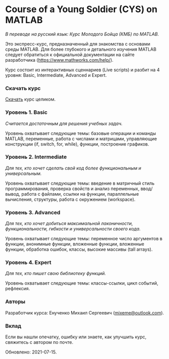 # Course of a Young Soldier (CYS) on MATLAB
_В переводе на русский язык: Курс Молодого Бойца (КМБ) по MATLAB._

Это экспресс-курс, предназначенный для знакомства с основами среды MATLAB. Для более глубокого и детального изучения MATLAB следует обратиться к официальной документации на сайте разработчика (https://www.mathworks.com/help/).

Курс состоит из интерактивных сценнариев (Live scripts) и разбит на 4 уровня: Basic, Intermediate, Advanced и Expert.

### Скачать курс
[Скачать](https://github.com/mixeme/CYS_MATLAB/raw/main/CYS_MATLAB%20v2021-07-14.zip) курс целиком.

### Уровень 1. Basic
_Считается достаточным для решения учебных задач._

Уровень охватывает следующие темы: базовые операции и команды MATLAB, переменные, работа с числами и матрицами, управляющие конструкции (if, switch, for, while), функции, построение графиков.

### Уровень 2. Intermediate
_Для тех, кто хочет сделать свой код более функциональным и универсальным._

Уровень охватывает следующие темы: введение в матричный стиль программирования, проверка свойств и анализ переменных, ввод/вывод, работа с файлами, ссылки на функции, параллельные вычисления, структуры, работа с окружением (workspace).

### Уровень 3. Advanced
_Для тех, кто хочет добиться максимальной лаконичности, функциональности, гибкости и универсальности своего кода._

Уровень охватывает следующие темы: переменное число аргументов в функции, анонимные функции, вложенные функции, вложенные функции, обработка ошибок, классы, высокие массивы (tall arrays).

### Уровень 4. Expert
_Для тех, кто пишет свою библиотеку функций._

Уровень охватывает следующие темы: классы-ссылки, цикл событий, рефлексия.

### Авторы
Разработчик курса: Енученко Михаил Сергеевич (mixeme@outlook.com).

### Вклад
Если вы нашли опечатку, ошибку или знаете, как улучшить курс, свяжитесь с автором по почте.

Обновлено: 2021-07-15.

